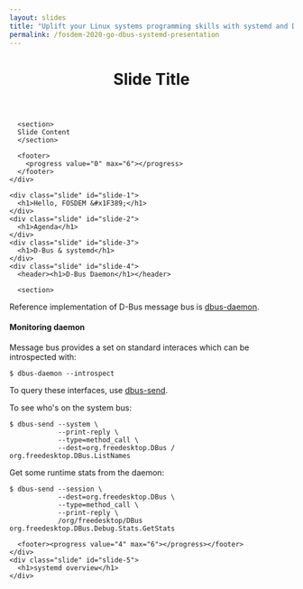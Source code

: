 ```yaml
---
layout: slides
title: "Uplift your Linux systems programming skills with systemd and D-Bus"
permalink: /fosdem-2020-go-dbus-systemd-presentation
---
```


<div class="slider">
  <div class="slides">
    <div class="slide" id="slide-0">
      <header>
        <h1>Slide Title</h1>
      </header>
      
      <section>
      Slide Content
      </section>
      
      <footer>
        <progress value="0" max="6"></progress>
      </footer>
    </div>
    
    <div class="slide" id="slide-1">
      <h1>Hello, FOSDEM &#x1F389;</h1>   
    </div>
    <div class="slide" id="slide-2">
      <h1>Agenda</h1>
    </div>
    <div class="slide" id="slide-3">
      <h1>D-Bus & systemd</h1>
    </div>
    <div class="slide" id="slide-4">
      <header><h1>D-Bus Daemon</h1></header>
      
      <section>
<p>Reference implementation of D-Bus message bus is <a href="https://dbus.freedesktop.org/doc/dbus-daemon.1.html" rel="nofollow">dbus-daemon</a>.</p>
<h4>Monitoring daemon</h4>
<p>Message bus provides a set on standard interaces which can be introspected with:</p>
<pre><code>$ dbus-daemon --introspect
</code></pre>
<p>To query these interfaces, use <a href="https://dbus.freedesktop.org/doc/dbus-send.1.html" rel="nofollow">dbus-send</a>.</p>
<p>To see who's on the system bus:</p>
<pre><code>$ dbus-send --system \
            --print-reply \
            --type=method_call \
            --dest=org.freedesktop.DBus / org.freedesktop.DBus.ListNames
</code></pre>
<p>Get some runtime stats from the daemon:</p>
<pre><code>$ dbus-send --session \
            --dest=org.freedesktop.DBus \
            --type=method_call \
            --print-reply \
            /org/freedesktop/DBus org.freedesktop.DBus.Debug.Stats.GetStats
</code></pre>
      </section>
      
      <footer><progress value="4" max="6"></progress></footer>
    </div>
    <div class="slide" id="slide-5">
      <h1>systemd overview</h1>
    </div>
  </div>
</div>
